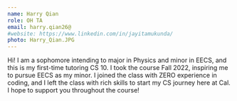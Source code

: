 ```yaml
---
name: Harry Qian
role: OH TA
email: harry.qian26@
#website: https://www.linkedin.com/in/jayitamukunda/
photo: Harry_Qian.JPG
---
```

Hi! I am a sophomore intending to major in Physics and minor in EECS, and this is my first-time tutoring CS 10. I took the course Fall 2022, inspiring me to pursue EECS as my minor. I joined the class with ZERO experience in coding, and I left the class with rich skills to start my CS journey here at Cal. I hope to support you throughout the course!
